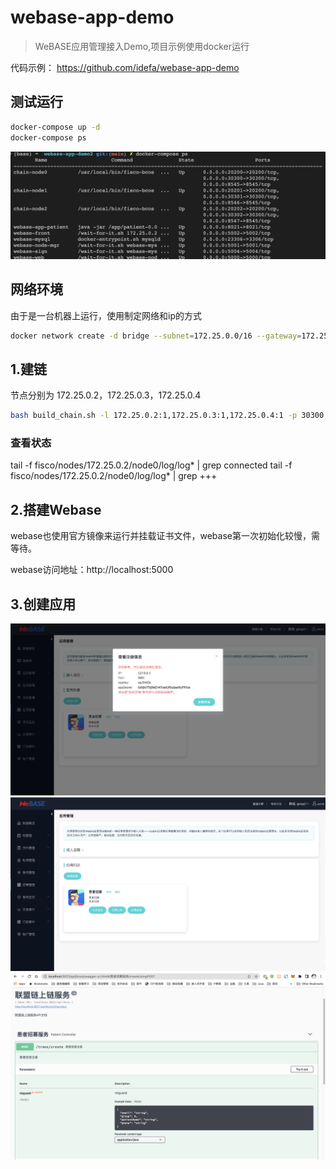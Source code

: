 # webase-app-demo

> WeBASE应用管理接入Demo,项目示例使用docker运行

代码示例： https://github.com/idefa/webase-app-demo

## 测试运行
```bash
docker-compose up -d
docker-compose ps
```
![avatar](https://github.com/idefa/webase-app-demo/blob/main/img/0.png)

## 网络环境
由于是一台机器上运行，使用制定网络和ip的方式
```bash
docker network create -d bridge --subnet=172.25.0.0/16 --gateway=172.25.0.1 web_network
```
## 1.建链
节点分别为  172.25.0.2，172.25.0.3，172.25.0.4
```bash
bash build_chain.sh -l 172.25.0.2:1,172.25.0.3:1,172.25.0.4:1 -p 30300,20200,8545
```
### 查看状态
tail -f fisco/nodes/172.25.0.2/node0/log/log*  | grep connected
tail -f fisco/nodes/172.25.0.2/node0/log/log*  | grep +++


## 2.搭建Webase
webase也使用官方镜像来运行并挂载证书文件，webase第一次初始化较慢，需等待。

webase访问地址：http://localhost:5000

## 3.创建应用
![avatar](https://github.com/idefa/webase-app-demo/blob/main/img/1.png)
![avatar](https://github.com/idefa/webase-app-demo/blob/main/img/2.png)
![avatar](https://github.com/idefa/webase-app-demo/blob/main/img/3.png)





